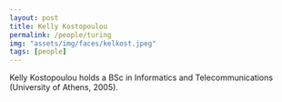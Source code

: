 ```yaml
---
layout: post
title: Kelly Kostopoulou
permalink: /people/turing
img: "assets/img/faces/kelkost.jpeg"
tags: [people]
---
```


Kelly Kostopoulou holds a BSc in Informatics and
Telecommunications (University of Athens, 2005).

<a href="https://github.com/DelphianCalamity" title="Follow her on GitHub">
  <span class="fa-stack fa-lg"><i class="fa fa-github fa-stack-1x"></i></span>
<a href="https://gitlab.com/DelphianCalamity" title="Follow her on GitLab">
  <span class="fa-stack fa-lg"><i class="fa fa-gitlab fa-stack-1x"></i></span>
<a href="https://www.linkedin.com/in/calliope-kostopoulou" title="Follow her on LinkedIn">
  <span class="fa-stack fa-lg"><i class="fa fa-linkedin fa-stack-1x"></i></span></a>
